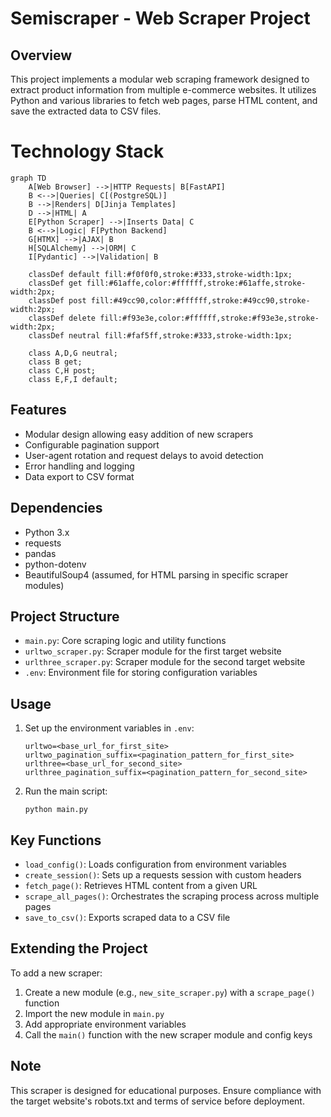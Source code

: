 # Semiscraper - Web Scraper Project

## Overview

This project implements a modular web scraping framework designed to extract product information from multiple e-commerce websites. It utilizes Python and various libraries to fetch web pages, parse HTML content, and save the extracted data to CSV files.

# Technology Stack

```mermaid
graph TD
    A[Web Browser] -->|HTTP Requests| B[FastAPI]
    B <-->|Queries| C[(PostgreSQL)]
    B -->|Renders| D[Jinja Templates]
    D -->|HTML| A
    E[Python Scraper] -->|Inserts Data| C
    B <-->|Logic| F[Python Backend]
    G[HTMX] -->|AJAX| B
    H[SQLAlchemy] -->|ORM| C
    I[Pydantic] -->|Validation| B

    classDef default fill:#f0f0f0,stroke:#333,stroke-width:1px;
    classDef get fill:#61affe,color:#ffffff,stroke:#61affe,stroke-width:2px;
    classDef post fill:#49cc90,color:#ffffff,stroke:#49cc90,stroke-width:2px;
    classDef delete fill:#f93e3e,color:#ffffff,stroke:#f93e3e,stroke-width:2px;
    classDef neutral fill:#faf5ff,stroke:#333,stroke-width:1px;
    
    class A,D,G neutral;
    class B get;
    class C,H post;
    class E,F,I default;
```

## Features

- Modular design allowing easy addition of new scrapers
- Configurable pagination support
- User-agent rotation and request delays to avoid detection
- Error handling and logging
- Data export to CSV format

## Dependencies

- Python 3.x
- requests
- pandas
- python-dotenv
- BeautifulSoup4 (assumed, for HTML parsing in specific scraper modules)

## Project Structure

- `main.py`: Core scraping logic and utility functions
- `urltwo_scraper.py`: Scraper module for the first target website
- `urlthree_scraper.py`: Scraper module for the second target website
- `.env`: Environment file for storing configuration variables

## Usage

1. Set up the environment variables in `.env`:
   ```
   urltwo=<base_url_for_first_site>
   urltwo_pagination_suffix=<pagination_pattern_for_first_site>
   urlthree=<base_url_for_second_site>
   urlthree_pagination_suffix=<pagination_pattern_for_second_site>
   ```

2. Run the main script:
   ```
   python main.py
   ```

## Key Functions

- `load_config()`: Loads configuration from environment variables
- `create_session()`: Sets up a requests session with custom headers
- `fetch_page()`: Retrieves HTML content from a given URL
- `scrape_all_pages()`: Orchestrates the scraping process across multiple pages
- `save_to_csv()`: Exports scraped data to a CSV file

## Extending the Project

To add a new scraper:
1. Create a new module (e.g., `new_site_scraper.py`) with a `scrape_page()` function
2. Import the new module in `main.py`
3. Add appropriate environment variables
4. Call the `main()` function with the new scraper module and config keys

## Note

This scraper is designed for educational purposes. Ensure compliance with the target website's robots.txt and terms of service before deployment.
